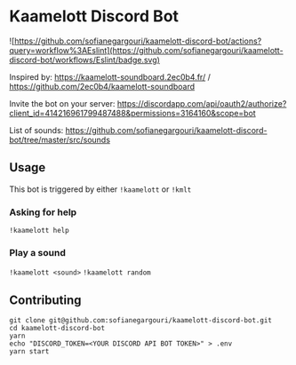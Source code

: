 # Kaamelott Discord Bot

![https://github.com/sofianegargouri/kaamelott-discord-bot/actions?query=workflow%3AEslint](https://github.com/sofianegargouri/kaamelott-discord-bot/workflows/Eslint/badge.svg)

Inspired by: https://kaamelott-soundboard.2ec0b4.fr/ / https://github.com/2ec0b4/kaamelott-soundboard

Invite the bot on your server: https://discordapp.com/api/oauth2/authorize?client_id=414216961799487488&permissions=3164160&scope=bot

List of sounds: https://github.com/sofianegargouri/kaamelott-discord-bot/tree/master/src/sounds

## Usage

This bot is triggered by either `!kaamelott` or `!kmlt`

### Asking for help

`!kaamelott help`

### Play a sound

`!kaamelott <sound>`
`!kaamelott random`

## Contributing

```
git clone git@github.com:sofianegargouri/kaamelott-discord-bot.git
cd kaamelott-discord-bot
yarn
echo "DISCORD_TOKEN=<YOUR DISCORD API BOT TOKEN>" > .env
yarn start
```
